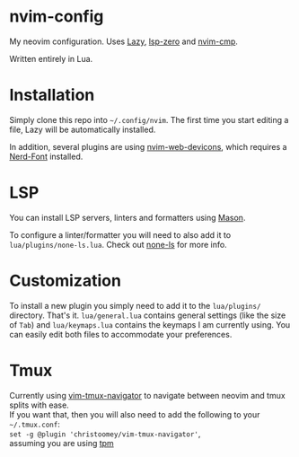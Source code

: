 # nvim-config
My neovim configuration. Uses [Lazy](https://github.com/folke/lazy.nvim), [lsp-zero](https://github.com/VonHeikemen/lsp-zero.nvim) and [nvim-cmp](https://github.com/hrsh7th/nvim-cmp).

Written entirely in Lua.

# Installation
Simply clone this repo into `~/.config/nvim`. The first time you start editing a file, Lazy will be automatically installed.

In addition, several plugins are using [nvim-web-devicons](https://github.com/nvim-tree/nvim-web-devicons), which requires a [Nerd-Font](https://www.nerdfonts.com/font-downloads) installed.

# LSP
You can install LSP servers, linters and formatters using [Mason](https://github.com/williamboman/mason.nvim).

To configure a linter/formatter you will need to also add it to `lua/plugins/none-ls.lua`. Check out [none-ls](https://github.com/nvimtools/none-ls.nvim) for more info.

# Customization
To install a new plugin you simply need to add it to the `lua/plugins/` directory. That's it.
`lua/general.lua` contains general settings (like the size of `Tab`) and `lua/keymaps.lua` contains the keymaps I am currently using. You can easily edit both files to accommodate your preferences.

# Tmux
Currently using [vim-tmux-navigator](https://github.com/christoomey/vim-tmux-navigator) to navigate between neovim and tmux splits with ease.  
If you want that, then you will also need to add the following to your `~/.tmux.conf`:  
`set -g @plugin 'christoomey/vim-tmux-navigator'`,  
assuming you are using [tpm](https://github.com/tmux-plugins/tpm)



